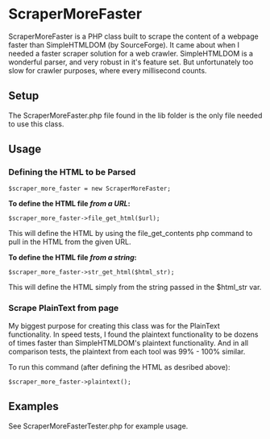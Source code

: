 ScraperMoreFaster
=============

ScraperMoreFaster is a PHP class built to scrape the content of a webpage faster than SimpleHTMLDOM (by SourceForge). It came about when I needed a faster scraper solution for a web crawler. SimpleHTMLDOM is a wonderful parser, and very robust in it's feature set. But unfortunately too slow for crawler purposes, where every millisecond counts.

Setup
-----

The ScraperMoreFaster.php file found in the lib folder is the only file needed to use this class.

Usage
-----

### Defining the HTML to be Parsed

	$scraper_more_faster = new ScraperMoreFaster;

**To define the HTML file *from a URL*:**
	
	$scraper_more_faster->file_get_html($url);

This will define the HTML by using the file_get_contents php command to pull in the HTML from the given URL.

**To define the HTML file *from a string*:**
	
	$scraper_more_faster->str_get_html($html_str);

This will define the HTML simply from the string passed in the $html_str var.



### Scrape PlainText from page

My biggest purpose for creating this class was for the PlainText functionality. In speed tests, I found the plaintext functionality to be dozens of times faster than SimpleHTMLDOM's plaintext functionality. And in all comparison tests, the plaintext from each tool was 99% - 100% similar.

To run this command (after defining the HTML as desribed above):

	$scraper_more_faster->plaintext();


Examples
--------

See ScraperMoreFasterTester.php for example usage.